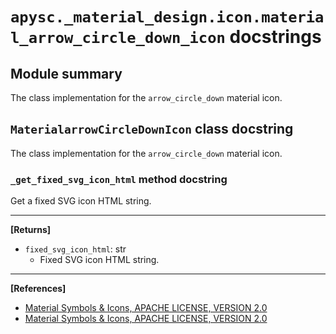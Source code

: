 # `apysc._material_design.icon.material_arrow_circle_down_icon` docstrings

## Module summary

The class implementation for the `arrow_circle_down` material icon.

## `MaterialarrowCircleDownIcon` class docstring

The class implementation for the `arrow_circle_down` material icon.

### `_get_fixed_svg_icon_html` method docstring

Get a fixed SVG icon HTML string.<hr>

**[Returns]**

- `fixed_svg_icon_html`: str
  - Fixed SVG icon HTML string.

<hr>

**[References]**

- [Material Symbols & Icons, APACHE LICENSE, VERSION 2.0](https://fonts.google.com/icons?icon.size=24&icon.color=%23e8eaed)
- [Material Symbols & Icons, APACHE LICENSE, VERSION 2.0](https://www.apache.org/licenses/LICENSE-2.0.html)